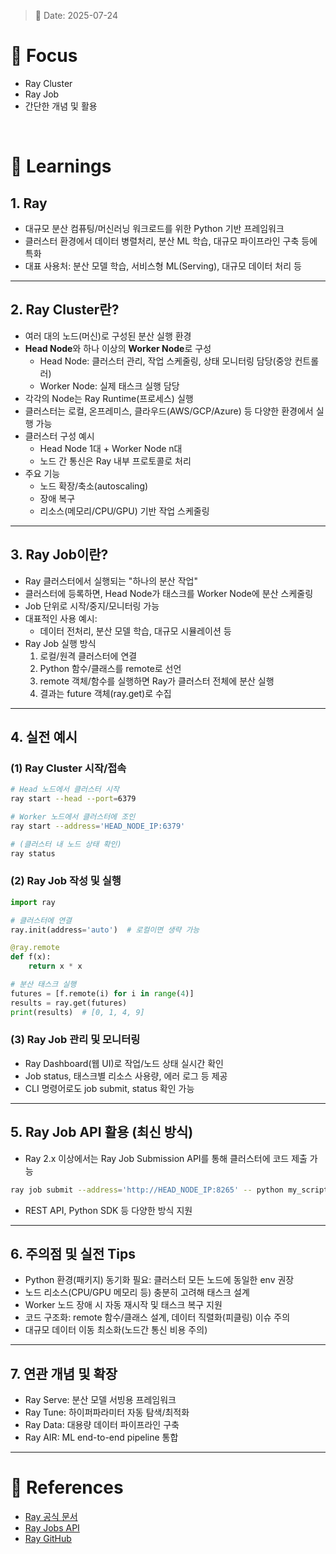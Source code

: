 > 📅 Date: 2025-07-24

# 📌 Focus
- Ray Cluster
- Ray Job
- 간단한 개념 및 활용

<br />

# 📝 Learnings

## 1. Ray
- 대규모 분산 컴퓨팅/머신러닝 워크로드를 위한 Python 기반 프레임워크
- 클러스터 환경에서 데이터 병렬처리, 분산 ML 학습, 대규모 파이프라인 구축 등에 특화
- 대표 사용처: 분산 모델 학습, 서비스형 ML(Serving), 대규모 데이터 처리 등

---

## 2. Ray Cluster란?
- 여러 대의 노드(머신)로 구성된 분산 실행 환경
- **Head Node**와 하나 이상의 **Worker Node**로 구성
    - Head Node: 클러스터 관리, 작업 스케줄링, 상태 모니터링 담당(중앙 컨트롤러)
    - Worker Node: 실제 태스크 실행 담당
- 각각의 Node는 Ray Runtime(프로세스) 실행
- 클러스터는 로컬, 온프레미스, 클라우드(AWS/GCP/Azure) 등 다양한 환경에서 실행 가능
- 클러스터 구성 예시
    - Head Node 1대 + Worker Node n대
    - 노드 간 통신은 Ray 내부 프로토콜로 처리
- 주요 기능
    - 노드 확장/축소(autoscaling)
    - 장애 복구
    - 리소스(메모리/CPU/GPU) 기반 작업 스케줄링

---

## 3. Ray Job이란?
- Ray 클러스터에서 실행되는 "하나의 분산 작업"
- 클러스터에 등록하면, Head Node가 태스크를 Worker Node에 분산 스케줄링
- Job 단위로 시작/중지/모니터링 가능
- 대표적인 사용 예시:
    - 데이터 전처리, 분산 모델 학습, 대규모 시뮬레이션 등
- Ray Job 실행 방식
    1. 로컬/원격 클러스터에 연결
    2. Python 함수/클래스를 remote로 선언
    3. remote 객체/함수를 실행하면 Ray가 클러스터 전체에 분산 실행
    4. 결과는 future 객체(ray.get)로 수집

---

## 4. 실전 예시

### (1) Ray Cluster 시작/접속
```bash
# Head 노드에서 클러스터 시작
ray start --head --port=6379

# Worker 노드에서 클러스터에 조인
ray start --address='HEAD_NODE_IP:6379'

# (클러스터 내 노드 상태 확인)
ray status
```

### (2) Ray Job 작성 및 실행
```python
import ray

# 클러스터에 연결
ray.init(address='auto')  # 로컬이면 생략 가능

@ray.remote
def f(x):
    return x * x

# 분산 태스크 실행
futures = [f.remote(i) for i in range(4)]
results = ray.get(futures)
print(results)  # [0, 1, 4, 9]
```

### (3) Ray Job 관리 및 모니터링
- Ray Dashboard(웹 UI)로 작업/노드 상태 실시간 확인
- Job status, 태스크별 리소스 사용량, 에러 로그 등 제공
- CLI 명령어로도 job submit, status 확인 가능

---

## 5. Ray Job API 활용 (최신 방식)
- Ray 2.x 이상에서는 Ray Job Submission API를 통해 클러스터에 코드 제출 가능
```bash
ray job submit --address='http://HEAD_NODE_IP:8265' -- python my_script.py
```
- REST API, Python SDK 등 다양한 방식 지원

---

## 6. 주의점 및 실전 Tips
- Python 환경(패키지) 동기화 필요: 클러스터 모든 노드에 동일한 env 권장
- 노드 리소스(CPU/GPU 메모리 등) 충분히 고려해 태스크 설계
- Worker 노드 장애 시 자동 재시작 및 태스크 복구 지원
- 코드 구조화: remote 함수/클래스 설계, 데이터 직렬화(피클링) 이슈 주의
- 대규모 데이터 이동 최소화(노드간 통신 비용 주의)

---

## 7. 연관 개념 및 확장
- Ray Serve: 분산 모델 서빙용 프레임워크
- Ray Tune: 하이퍼파라미터 자동 탐색/최적화
- Ray Data: 대용량 데이터 파이프라인 구축
- Ray AIR: ML end-to-end pipeline 통합

---

# 🔗 References
- [Ray 공식 문서](https://docs.ray.io/en/latest/)
- [Ray Jobs API](https://docs.ray.io/en/latest/cluster/running-applications/job-submission/index.html)
- [Ray GitHub](https://github.com/ray-project/ray)
